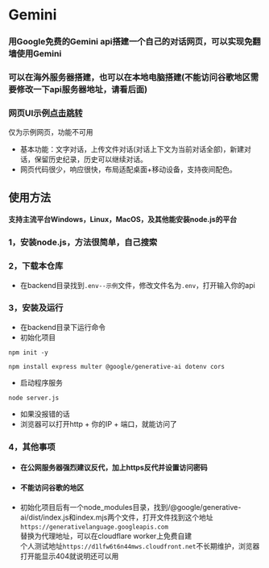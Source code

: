 # Gemini
### 用Google免费的Gemini api搭建一个自己的对话网页，可以实现免翻墙使用Gemini  
### 可以在海外服务器搭建，也可以在本地电脑搭建(不能访问谷歌地区需要修改一下api服务器地址，请看后面)
### 网页UI示例[点击跳转](https://geminitest.855655.xyz)
仅为示例网页，功能不可用

- 基本功能：文字对话，上传文件对话(对话上下文为当前对话全部)，新建对话，保留历史纪录，历史可以继续对话。
- 网页代码很少，响应很快，布局适配桌面+移动设备，支持夜间配色。

## 使用方法  
#### 支持主流平台Windows，Linux，MacOS，及其他能安装node.js的平台
### 1，安装node.js，方法很简单，自己搜索
### 2，下载本仓库
- 在backend目录找到`.env--示例`文件，修改文件名为`.env`，打开输入你的api
### 3，安装及运行
- 在backend目录下运行命令
- 初始化项目
```
npm init -y

npm install express multer @google/generative-ai dotenv cors
```
- 启动程序服务
```
node server.js
```
- 如果没报错的话
- 浏览器可以打开http + 你的IP + 端口，就能访问了
### 4，其他事项
- #### 在公网服务器强烈建议反代，加上https反代并设置访问密码
- #### 不能访问谷歌的地区
- 初始化项目后有一个node_modules目录，找到/@google/generative-ai/dist/index.js和index.mjs两个文件，打开文件找到这个地址`https://generativelanguage.googleapis.com`  
替换为代理地址，可以在cloudflare worker上免费自建  
个人测试地址`https://d1lfw6t6n44mws.cloudfront.net`不长期维护，浏览器打开能显示404就说明还可以用